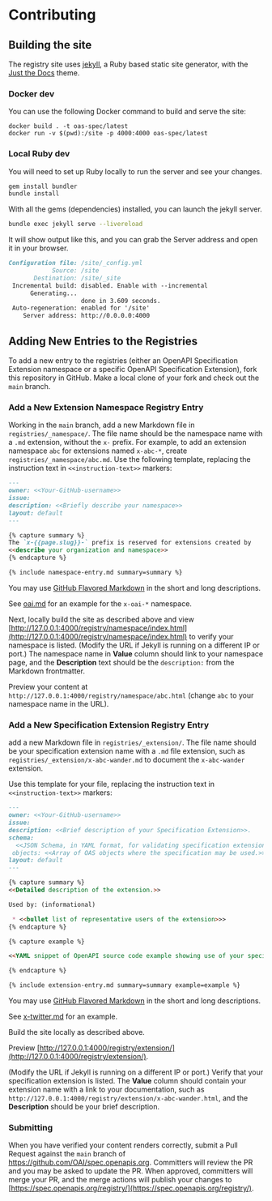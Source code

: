 # Contributing

## Building the site

The registry site uses [jekyll](https://jekyllrb.com/),
a Ruby based static site generator, with the [Just the Docs](https://github.com/just-the-docs/just-the-docs) theme.

### Docker dev

You can use the following Docker command to build and serve the site:

```shell
docker build . -t oas-spec/latest
docker run -v $(pwd):/site -p 4000:4000 oas-spec/latest
```

### Local Ruby dev

You will need to set up Ruby locally to run the server and see your changes.

```bash
gem install bundler
bundle install
```

With all the gems (dependencies) installed, you can launch the jekyll server.

```bash
bundle exec jekyll serve --livereload
```

It will show output like this, and you can grab the Server address
and open it in your browser.

```md
Configuration file: /site/_config.yml
            Source: /site
       Destination: /site/_site
 Incremental build: disabled. Enable with --incremental
      Generating...
                    done in 3.609 seconds.
 Auto-regeneration: enabled for '/site'
    Server address: http://0.0.0.0:4000
```

## Adding New Entries to the Registries

To add a new entry to the registries (either an OpenAPI
Specification Extension namespace or a specific OpenAPI
Specification Extension),
fork this repository in GitHub.
Make a local clone of your fork and check out the
`main` branch.

### Add a New Extension Namespace Registry Entry

Working in the `main` branch,
add a new Markdown file in `registries/_namespace/`. The file name
should be the namespace name with a `.md` extension, without the `x-`
prefix.
For example, to add an extension namespace `abc` for extensions named `x-abc-*`,
create `registries/_namespace/abc.md`. Use the following template,
replacing the instruction text in `<<instruction-text>>` markers:

```md
---
owner: <<Your-GitHub-username>>
issue:
description: <<Briefly describe your namespace>>
layout: default
---

{% capture summary %}
The `x-{{page.slug}}-` prefix is reserved for extensions created by
<<describe your organization and namespace>>
{% endcapture %}

{% include namespace-entry.md summary=summary %}
```

You may use [GitHub Flavored Markdown](https://github.github.com/gfm/)
in the short and long descriptions.

See [oai.md](https://github.com/OAI/spec.openapis.org/blob/main/registries/_namespace/oai.md?plain=1)
for an example for the `x-oai-*` namespace.

Next, locally build
the site as described above and view
[http://127.0.0.1:4000/registry/namespace/index.html](http://127.0.0.1:4000/registry/namespace/index.html)
to verify your namespace is listed.
(Modify the URL if Jekyll is running on a different IP or port.)
The namespace name in __Value__ column
should link to your namespace page, and the __Description__
text should be the `description:` from the Markdown frontmatter.

Preview your content at
`http://127.0.0.1:4000/registry/namespace/abc.html`
(change `abc` to your namespace name in the URL).

### Add a New Specification Extension Registry Entry

add a new Markdown file in `registries/_extension/`.
The file name should be your specification extension name with
a `.md` file extension, such as
`registries/_extension/x-abc-wander.md` to document the
`x-abc-wander` extension.

Use this template for your file,
replacing the instruction text in `<<instruction-text>>` markers:

```md
---
owner: <<Your-GitHub-username>>
issue:
description: <<Brief description of your Specification Extension>>.
schema:
  <<JSON Schema, in YAML format, for validating specification extension instances>>
 objects: <<Array of OAS objects where the specification may be used.>>
layout: default
---

{% capture summary %}
<<Detailed description of the extension.>>

Used by: (informational)

 * <<bullet list of representative users of the extension>>>
{% endcapture %}

{% capture example %}

<<YAML snippet of OpenAPI source code example showing use of your specification example>

{% endcapture %}

{% include extension-entry.md summary=summary example=example %}
```

You may use [GitHub Flavored Markdown](https://github.github.com/gfm/)
in the short and long descriptions.

See [x-twitter.md](https://github.com/OAI/spec.openapis.org/blob/main/registries/_extension/x-twitter.md?plain=1)
for an example.

Build the site locally as described above.

Preview [http://127.0.0.1:4000/registry/extension/](http://127.0.0.1:4000/registry/extension/).

(Modify the URL if Jekyll is running on a different IP or port.)
Verify that your specification extension
is listed. The __Value__ column should contain your extension name
with a link to your documentation, such as
`http://127.0.0.1:4000/registry/extension/x-abc-wander.html`,
and the __Description__ should be your brief description.

### Submitting

When you have verified your content renders correctly,
submit a Pull Request against the `main` branch
of https://github.com/OAI/spec.openapis.org.
Committers will review the PR and you may be asked
to update the PR. When approved, committers
will merge your PR,
and the merge actions will publish your changes to
[https://spec.openapis.org/registry/](https://spec.openapis.org/registry/).
